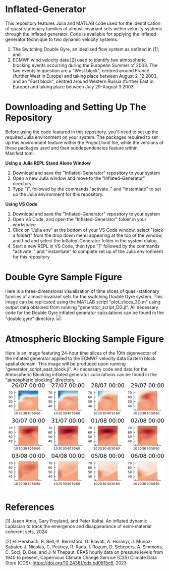# Inflated-Generator
This repository features Julia and MATLAB code used for the identification of quasi-stationary 
families of almost-invariant sets within velocity systems through the inflated generator. Code is available
for applying the inflated generator technique to two dynamic velocity systems:

1. The Switching Double Gyre, an idealised flow system as defined in [1]; and
2. ECMWF wind velocity data [2] used to identify two atmospheric blocking events occurring during the European Summer of 2003. The two events in question are a "West block", centred around France (further West in Europe) and taking place between August 2-12 2003, and an "East block", centred around Western Russia (further East in Europe) and taking place between July 29-August 3 2003.

# Downloading and Setting Up The Repository

Before using the code featured in this repository, you'll need to set up the required Julia environment on your system. The packages required to set up this environment feature within the Project.toml file, while the versions of these packages used and their subdependencies feature within Manifest.toml.

**Using a Julia REPL Stand Alone Window**

1. Download and save the "Inflated-Generator" repository to your system
2. Open a new Julia window and move to the "Inflated-Generator" directory
3. Type "]", followed by the commands "activate ." and "instantiate" to set up the Julia environment
for this repository.

**Using VS Code**

1. Download and save the "Inflated-Generator" repository to your system
2. Open VS Code, and open the "Inflated-Generator" folder in your workspace
3. Click on "Julia env" at the bottom of your VS Code window, select "(pick a folder)" from the drop down menu
appearing at the top of the window, and find and select the Inflated-Generator folder in the system dialog
4. Start a new REPL in VS Code, then type "]" followed by the commands "activate ." and "instantiate" to complete
set up of the Julia environment for this repository.

# Double Gyre Sample Figure
Here is a three-dimensional visualisation of time slices of quasi-stationary families of almost-invariant sets for the switching Double Gyre system. This image can be replicated using the MATLAB script "plot_slices_3D.m" using output data obtained from running "generator_script_DG.jl". All necessary code for the Double Gyre inflated generator calculations can be found in the "double gyre" directory.
<img src = "https://github.com/gfroyland/Inflated-Generator/assets/168791783/62afbbad-f46a-4e7f-baf4-9c85405ea945" width=600 >

# Atmospheric Blocking Sample Figure
Here is an image featuring 24-hour time slices of the 10th eigenvector of the inflated generator applied to the ECMWF velocity data Eastern block spatial domain. This image will be produced upon running "generator_script_east_block.jl". All necessary code and data for the Atmospheric Blocking inflated generator calculations can be found in the "atmospheric blocking" directory.
<img src = "https://github.com/gfroyland/Inflated-Generator/blob/aleks/Sample_Block_Eigvec_Fig.svg?raw=true" width=600 >

# References

[1] Jason Atnip, Gary Froyland, and Peter Koltai. An inflated dynamic Laplacian to track the emergence and disappearance of semi-material coherent sets, 2024

[2] H. Hersbach, B. Bell, P. Berrisford, G. Biavati, A. Horanyi, J. Munoz-Sabater, J. Nicolas, C. Peubey, R. Radu, I. Rozum, D. Schepers, A. Simmons, C. Soci, D. Dee, and J-N Thepaut. ERA5 hourly data on pressure levels from 1940 to present, Copernicus Climate Change Service (C3S) Climate Data Store (CDS). https://doi.org/10.24381/cds.bd0915c6, 2023.
